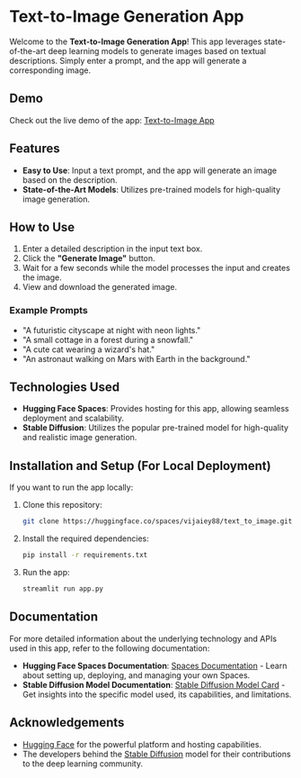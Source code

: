 # Text-to-Image Generation App

Welcome to the **Text-to-Image Generation App**! This app leverages state-of-the-art deep learning models to generate images based on textual descriptions. Simply enter a prompt, and the app will generate a corresponding image.

## Demo

Check out the live demo of the app: [Text-to-Image App](https://huggingface.co/spaces/vijaiey88/text_to_image)

## Features

- **Easy to Use**: Input a text prompt, and the app will generate an image based on the description.
- **State-of-the-Art Models**: Utilizes pre-trained models for high-quality image generation.

## How to Use

1. Enter a detailed description in the input text box.
2. Click the **"Generate Image"** button.
3. Wait for a few seconds while the model processes the input and creates the image.
4. View and download the generated image.

### Example Prompts

- "A futuristic cityscape at night with neon lights."
- "A small cottage in a forest during a snowfall."
- "A cute cat wearing a wizard's hat."
- "An astronaut walking on Mars with Earth in the background."


## Technologies Used

- **Hugging Face Spaces**: Provides hosting for this app, allowing seamless deployment and scalability.
- **Stable Diffusion**: Utilizes the popular pre-trained model for high-quality and realistic image generation.

## Installation and Setup (For Local Deployment)

If you want to run the app locally:

1. Clone this repository:

   ```bash
   git clone https://huggingface.co/spaces/vijaiey88/text_to_image.git
   
2. Install the required dependencies:
   
   ```bash
   pip install -r requirements.txt

3. Run the app:

   ```bash
   streamlit run app.py

## Documentation

For more detailed information about the underlying technology and APIs used in this app, refer to the following documentation:

- **Hugging Face Spaces Documentation**: [Spaces Documentation](https://huggingface.co/docs/hub/spaces-overview) - Learn about setting up, deploying, and managing your own Spaces.
- **Stable Diffusion Model Documentation**: [Stable Diffusion Model Card](https://huggingface.co/CompVis/stable-diffusion) - Get insights into the specific model used, its capabilities, and limitations.

## Acknowledgements

- [Hugging Face](https://huggingface.co) for the powerful platform and hosting capabilities.
- The developers behind the [Stable Diffusion](https://huggingface.co/CompVis/stable-diffusion) model for their contributions to the deep learning community.

